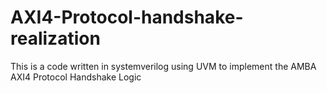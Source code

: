 # AXI4-Protocol-handshake-realization
This is a code written in systemverilog using UVM to implement the AMBA AXI4 Protocol Handshake Logic
